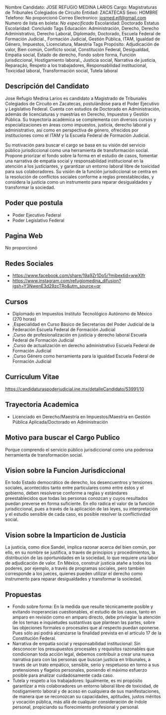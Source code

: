 Nombre Candidato: JOSE REFUGIO MEDINA LARIOS
Cargo: Magistraturas de Tribunales Colegiados de Circuito
Entidad: ZACATECAS
Sexo: HOMBRE
Telefono: No proporcionó
Correo Electronico: josmed.ejf@gmail.com
Numero de lista en boleta: *No especificado*
Escolaridad: Doctorado
Estatus Escolaridad: Concluido
Tags Educación: Administración, Derecho, Derecho Administrativo, Derecho Laboral, Diplomado, Doctorado, Escuela Federal de Formación Judicial., Formación Judicial, Gestión Pública, ITAM, Igualdad de Género, Impuestos, Licenciatura, Maestría
Tags Propósito: Adjudicación de valor, Bien común, Conflicto social, Constitución Federal, Desigualdad, Empatía social, Estado de derecho, Fondo sobre forma, Función jurisdiccional, Hostigamiento laboral., Justicia social, Narrativa de justicia, Reparação, Respeto a los trabajadores, Responsabilidad institucional, Toxicidad laboral, Transformación social, Tutela laboral


## Descripción del Candidato 

Jose Refugio Medina Larios es candidato a Magistrado de Tribunales Colegiados de Circuito en Zacatecas, postulándose para el Poder Ejecutivo y Legislativo Federal. Cuenta con estudios de Doctorado en Administración, además de licenciaturas y maestrías en Derecho, Impuestos y Gestión Pública. Su trayectoria académica se complementa con diversos cursos y especializaciones en áreas como impuestos, justicia, derecho laboral y administrativo, así como en perspectiva de género, ofrecidos por instituciones como el ITAM y la Escuela Federal de Formación Judicial.

Su motivación para buscar el cargo se basa en su visión del servicio público jurisdiccional como una herramienta de transformación social. Propone priorizar el fondo sobre la forma en el estudio de casos, fomentar una narrativa de empatía social y responsabilidad institucional en la atención a los justiciantes, y garantizar un entorno laboral libre de toxicidad para sus colaboradores. Su visión de la función jurisdiccional se centra en la resolución de conflictos sociales conforme a reglas preestablecidas, y considera la justicia como un instrumento para reparar desigualdades y transformar la sociedad.


## Poder que postula

- Poder Ejecutivo Federal
- Poder Legislativo Federal


## Pagina Web

No proporcionó


## Redes Sociales

- https://www.facebook.com/share/19a9Zr1Do5/?mibextid=wwXIfr
- https://www.instagram.com/refugiomedina_difusion?igsh=Y3NwenE3d29zcTRo&utm_source=qr


## Cursos

- Diplomado en Impuestos   Instituto Tecnológico Autónomo de México  (270 horas)
- ,Especialidad en Curso Básico de Secretarios del Poder Judicial de la Federación   Escuela Federal de Formación Judicial
- ,Curso de profesionalización en justicia y derecho laboral   Escuela Federal de Formación Judicial
- ,Curso de actualización en derecho administrativo   Escuela Federal de Formación Judicial
- ,Curso Género como herramienta para la igualdad   Escuela Federal de Formación Judicial


## Curriculum Vitae

https://candidaturaspoderjudicial.ine.mx/detalleCandidato/53991/10


## Trayectoria Academica

- Licenciado en Derecho/Maestría en Impuestos/Maestría en Gestión Pública Aplicada/Doctorado en Administración


## Motivo para buscar el Cargo Publico

Porque comprendo el servicio público jurisdiccional como una poderosa herramienta de transformación social.


## Vision sobre la Funcion Jurisdiccional

En todo Estado democrático de derecho, los desencuentros y tensiones sociales, acontecidos tanto entre particulares como entre éstos y el gobierno, deben resolverse conforme a reglas y estándares preestablecidos que todas las personas conozcan y cuyos resultados puedan preverse en forma suficiente. En ello radica el valor de la función jurisdiccional, pues a través de la aplicación de las leyes, su interpretación y el estudio sensible de cada caso, es posible resolver la conflictividad social.


## Vision sobre la Imparticion de Justicia

La justicia, como dice Sandel, implica razonar acerca del bien común, por ello, en su nombre se justifica, a través de principios y procedimientos, la distribución de las oportunidades en la sociedad, lo que requiere una labor de adjudicación de valor. En México, construir justicia atañe a todos los poderes, por ejemplo, a través de programas sociales, pero también corresponde a los jueces, quienes pueden utilizar el derecho como instrumento para reparar desigualdades y transformar la sociedad.


## Propuestas

- Fondo sobre forma: En la medida que resulte técnicamente posible y evitando inoperancias cuestionables, el estudio de los casos, tanto en amparo en revisión como en amparo directo, debe privilegiar la atención de los temas e inquietudes sustantivas que plantean las partes, sobre las objeciones formales o procesales que al respecto puedan oponerse. Pues sólo así podrá alcanzarse la finalidad prevista en el artículo 17 de la Constitución Federal.
- Narrativa de empatía social y responsabilidad institucional: Sin desconocer los presupuestos procesales y requisitos razonables que condicionan toda acción legal, debemos contribuir a crear una nueva narrativa para con las personas que buscan justicia en tribunales, a través de un trato empático, sensible, serio y respetuoso en torno a sus pretensiones y flagelos personales, poniendo el máximo esfuerzo posible para analizar cuidadosamente cada caso.
- Tutela y respeto a los trabajadores: Igualmente, es mi propósito garantizar a mis colaboradores un entorno laboral libre de toxicidad, de hostigamiento laboral y de acoso en cualquiera de sus manifestaciones, de manera que se reconozcan su capacidades, aptitudes, justos méritos y vocación pública, más allá de cualquier consideración de índole personal, propiciando su florecimiento profesional y personal.

